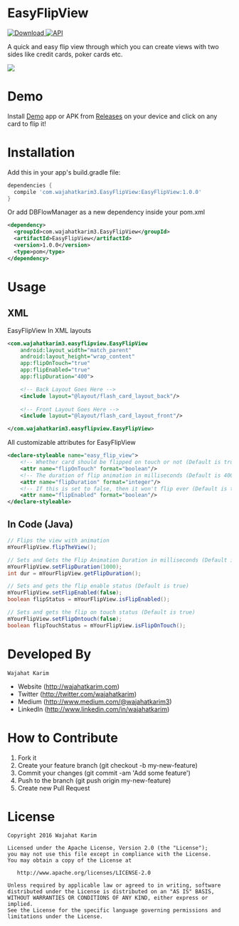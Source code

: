 EasyFlipView
============
 [ ![Download](https://api.bintray.com/packages/wajahatkarim3/EasyFlipView/com.wajahatkarim3.EasyFlipView/images/download.svg) ](https://bintray.com/wajahatkarim3/EasyFlipView/com.wajahatkarim3.EasyFlipView/_latestVersion)  [![API](https://img.shields.io/badge/API-15%2B-blue.svg?style=flat)](https://android-arsenal.com/api?level=15)

A quick and easy flip view through which you can create views with two sides like credit cards, poker cards etc. 

![](https://github.com/wajahatkarim3/EasyFlipView/blob/master/Art/demo.gif)

Demo
====
Install [Demo](https://github.com/wajahatkarim3/EasyFlipView/blob/master/Demo_v1.0.0.apk) app or APK from [Releases](https://github.com/wajahatkarim3/EasyFlipView/releases) on your device and click on any card to flip it!

Installation
============
Add this in your app's build.gradle file:
```groovy
dependencies {
  compile 'com.wajahatkarim3.EasyFlipView:EasyFlipView:1.0.0'
}
```

Or add DBFlowManager as a new dependency inside your pom.xml

```xml
<dependency> 
  <groupId>com.wajahatkarim3.EasyFlipView</groupId>
  <artifactId>EasyFlipView</artifactId> 
  <version>1.0.0</version> 
  <type>pom</type> 
</dependency>
```
Usage
=====

XML
---
EasyFlipView In XML layouts
```xml
<com.wajahatkarim3.easyflipview.EasyFlipView
	android:layout_width="match_parent"
	android:layout_height="wrap_content"
	app:flipOnTouch="true"
	app:flipEnabled="true"
	app:flipDuration="400">

	<!-- Back Layout Goes Here -->
	<include layout="@layout/flash_card_layout_back"/>
        
	<!-- Front Layout Goes Here -->
	<include layout="@layout/flash_card_layout_front"/>

</com.wajahatkarim3.easyflipview.EasyFlipView>
```
All customizable attributes for EasyFlipView
```xml
<declare-styleable name="easy_flip_view">
	<!-- Whether card should be flipped on touch or not (Default is true) -->
	<attr name="flipOnTouch" format="boolean"/>
	<!-- The duration of flip animation in milliseconds (Default is 400 ms) -->
	<attr name="flipDuration" format="integer"/>
	<!-- If this is set to false, then it won't flip ever (Default is true) -->
	<attr name="flipEnabled" format="boolean"/>
</declare-styleable>
```

In Code (Java)
----
```java
// Flips the view with animation
mYourFlipView.flipTheView();

// Sets and Gets the Flip Animation Duration in milliseconds (Default is 400 ms)
mYourFlipView.setFlipDuration(1000);
int dur = mYourFlipView.getFlipDuration();

// Sets and gets the flip enable status (Default is true)
mYourFlipView.setFlipEnabled(false);
boolean flipStatus = mYourFlipView.isFlipEnabled();

// Sets and gets the flip on touch status (Default is true)
mYourFlipView.setFlipOntouch(false);
boolean flipTouchStatus = mYourFlipView.isFlipOnTouch();

```

Developed By
============
```
Wajahat Karim
```
- Website (http://wajahatkarim.com)
- Twitter (http://twitter.com/wajahatkarim)
- Medium (http://www.medium.com/@wajahatkarim3)
- LinkedIn (http://www.linkedin.com/in/wajahatkarim)

# How to Contribute
1. Fork it
2. Create your feature branch (git checkout -b my-new-feature)
3. Commit your changes (git commit -am 'Add some feature')
4. Push to the branch (git push origin my-new-feature)
5. Create new Pull Request

# License

    Copyright 2016 Wajahat Karim

    Licensed under the Apache License, Version 2.0 (the "License");
    you may not use this file except in compliance with the License.
    You may obtain a copy of the License at

       http://www.apache.org/licenses/LICENSE-2.0

    Unless required by applicable law or agreed to in writing, software
    distributed under the License is distributed on an "AS IS" BASIS,
    WITHOUT WARRANTIES OR CONDITIONS OF ANY KIND, either express or implied.
    See the License for the specific language governing permissions and
    limitations under the License.
